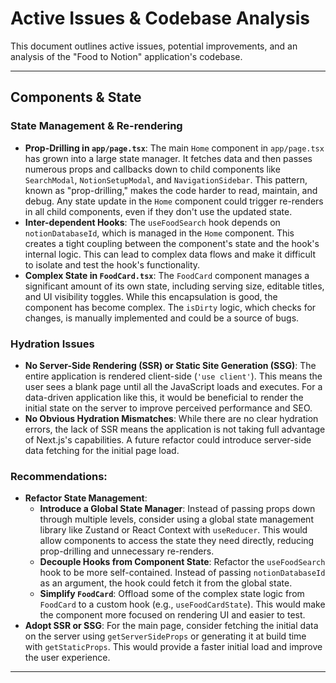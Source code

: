 # Active Issues & Codebase Analysis

This document outlines active issues, potential improvements, and an analysis of the "Food to Notion" application's codebase.

---

## Components & State

### State Management & Re-rendering

-   **Prop-Drilling in `app/page.tsx`**: The main `Home` component in `app/page.tsx` has grown into a large state manager. It fetches data and then passes numerous props and callbacks down to child components like `SearchModal`, `NotionSetupModal`, and `NavigationSidebar`. This pattern, known as "prop-drilling," makes the code harder to read, maintain, and debug. Any state update in the `Home` component could trigger re-renders in all child components, even if they don't use the updated state.
-   **Inter-dependent Hooks**: The `useFoodSearch` hook depends on `notionDatabaseId`, which is managed in the `Home` component. This creates a tight coupling between the component's state and the hook's internal logic. This can lead to complex data flows and make it difficult to isolate and test the hook's functionality.
-   **Complex State in `FoodCard.tsx`**: The `FoodCard` component manages a significant amount of its own state, including serving size, editable titles, and UI visibility toggles. While this encapsulation is good, the component has become complex. The `isDirty` logic, which checks for changes, is manually implemented and could be a source of bugs.

### Hydration Issues

-   **No Server-Side Rendering (SSR) or Static Site Generation (SSG)**: The entire application is rendered client-side (`'use client'`). This means the user sees a blank page until all the JavaScript loads and executes. For a data-driven application like this, it would be beneficial to render the initial state on the server to improve perceived performance and SEO.
-   **No Obvious Hydration Mismatches**: While there are no clear hydration errors, the lack of SSR means the application is not taking full advantage of Next.js's capabilities. A future refactor could introduce server-side data fetching for the initial page load.

### Recommendations:

-   **Refactor State Management**:
    -   **Introduce a Global State Manager**: Instead of passing props down through multiple levels, consider using a global state management library like Zustand or React Context with `useReducer`. This would allow components to access the state they need directly, reducing prop-drilling and unnecessary re-renders.
    -   **Decouple Hooks from Component State**: Refactor the `useFoodSearch` hook to be more self-contained. Instead of passing `notionDatabaseId` as an argument, the hook could fetch it from the global state.
    -   **Simplify `FoodCard`**: Offload some of the complex state logic from `FoodCard` to a custom hook (e.g., `useFoodCardState`). This would make the component more focused on rendering UI and easier to test.
-   **Adopt SSR or SSG**: For the main page, consider fetching the initial data on the server using `getServerSideProps` or generating it at build time with `getStaticProps`. This would provide a faster initial load and improve the user experience.

--- 